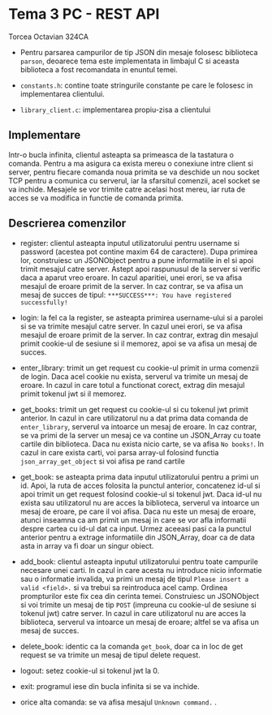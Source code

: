 # Tema 3 PC - REST API
Torcea Octavian 324CA

* Pentru parsarea campurilor de tip JSON din mesaje folosesc biblioteca
`parson`, deoarece tema este implementata in limbajul C si aceasta biblioteca a
fost recomandata in enuntul temei.

* `constants.h`: contine toate stringurile constante pe care le folosesc in
implementarea clientului.

* `library_client.c`: implementarea propiu-zisa a clientului

## Implementare
Intr-o bucla infinita, clientul asteapta sa primeasca de la
tastatura o comanda. Pentru a ma asigura ca exista mereu o conexiune intre
client si server, pentru fiecare comanda noua primita se va deschide un nou
socket TCP pentru a comunica cu serverul, iar la sfarsitul comenzii, acel socket
se va inchide. Mesajele se vor trimite catre acelasi host mereu,
iar ruta de acces se va modifica in functie de comanda primita.

## Descrierea comenzilor
* register: clientul asteapta inputul utilizatorului pentru username si
password (acestea pot contine maxim 64 de caractere). Dupa primirea lor,
construiesc un JSONObject pentru a pune informatiile in el si apoi trimit
mesajul catre server. Astept apoi raspunusul de la server si verific daca a
aparut vreo eroare. In cazul aparitiei, unei erori, se va afisa mesajul de
eroare primit de la server. In caz contrar, se va afisa un mesaj de succes de
tipul: `***SUCCESS***: You have registered successfully!`

* login: la fel ca la register, se asteapta primirea username-ului si a
parolei si se va trimite mesajul catre server. In cazul unei erori, se va afisa
mesajul de eroare primit de la server. In caz contrar, extrag din mesajul primit
cookie-ul de sesiune si il memorez, apoi se va afisa un mesaj de succes.

* enter_library: trimit un get request cu cookie-ul primit in urma comenzii
de login. Daca acel cookie nu exista, serverul va trimite un mesaj de eroare. In
cazul in care totul a functionat corect, extrag din mesajul primit tokenul jwt
si il memorez.

* get_books: trimit un get request cu cookie-ul si cu tokenul jwt primit
anterior. In cazul in care utilizatorul nu a dat prima data comanda de
`enter_library`, serverul va intoarce un mesaj de eroare. In caz contrar, se va
primi de la server un mesaj ce va contine un JSON_Array cu toate cartile
din biblioteca. Daca nu exista nicio carte, se va afisa `No books!`. In cazul in
care exista carti, voi parsa array-ul folosind functia `json_array_get_object` si
voi afisa pe rand cartile

* get_book: se asteapta prima data inputul utilizatorului pentru a primi un
id. Apoi, la ruta de acces folosita la punctul anterior, concatenez id-ul si
apoi trimit un get request folosind cookie-ul si tokenul jwt. Daca id-ul nu
exista sau utilizatorul nu are acces la biblioteca, serverul va intoarce un
mesaj de eroare, pe care il voi afisa. Daca nu este un mesaj de eroare, atunci
inseamna ca am primit un mesaj in care se vor afla informatii despre cartea cu
id-ul dat ca input. Urmez aceeasi pasi ca la punctul anterior pentru a extrage
informatiile din JSON_Array, doar ca de data asta in array va fi doar un singur
obiect.

* add_book: clientul asteapta inputul utilizatorului pentru toate campurile
necesare unei carti. In cazul in care acesta nu introduce nicio informatie sau
o informatie invalida, va primi un mesaj de tipul
`Please insert a valid <field>.` si va trebui sa reintroduca acel camp. Ordinea
prompturilor este fix cea din cerinta temei. Construiesc un JSONObject si voi
trimite un mesaj de tip `POST` (impreuna cu cookie-ul de sesiune si tokenul jwt)
catre server. In cazul in care utilizatorul nu are acces la biblioteca, serverul
va intoarce un mesaj de eroare; altfel se va afisa un mesaj de succes.

* delete_book: identic ca la comanda `get_book`, doar ca in loc de get
request se va trimite un mesaj de tipul delete request.

* logout: setez cookie-ul si tokenul jwt la 0.

* exit: programul iese din bucla infinita si se va inchide.

* orice alta comanda: se va afisa mesajul `Unknown command.` .
